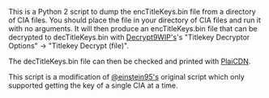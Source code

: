 This is a Python 2 script to dump the encTitleKeys.bin file from a directory of CIA files. You should place the file in your directory of CIA files and run it with no arguments. It will then produce an encTitleKeys.bin file that can be decrypted to decTitleKeys.bin with [Decrypt9WIP's](https://github.com/d0k3/Decrypt9WIP/releases)'s "Titlekey Decryptor Options" -> "Titlekey Decrypt (file)".

The decTitleKeys.bin file can then be checked and printed with [PlaiCDN](https://github.com/Plailect/PlaiCDN).

This script is a modification of [@einstein95's](https://gbatemp.net/threads/release-3ds_ctr_decryptor-void.370684/page-105#post-5245861) original script which only supported getting the key of a single CIA at a time.
